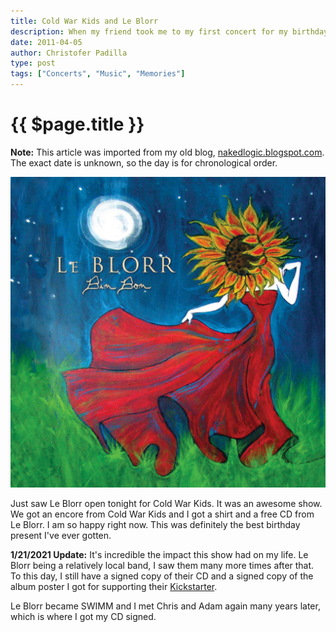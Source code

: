 ```yaml
---
title: Cold War Kids and Le Blorr
description: When my friend took me to my first concert for my birthday.
date: 2011-04-05
author: Christofer Padilla
type: post
tags: ["Concerts", "Music", "Memories"]
---
```


# {{ $page.title }}

<div class="info"><b>Note:</b> This article was imported from my old blog, <a href="http://nakedlogic.blogspot.com/2011/04/cold-war-kids-and-le-blorr.html">nakedlogic.blogspot.com</a>. The exact date is unknown, so the day is for chronological order.</div>

![Le Blorr](/images/leblorr.jpg)

Just saw Le Blorr open tonight for Cold War Kids. It was an awesome show. We got an encore from Cold War Kids and I got a shirt and a free CD from Le Blorr. I am so happy right now. This was definitely the best birthday present I've ever gotten.

<div class="info"><p><b>1/21/2021 Update:</b> It's incredible the impact this show had on my life. Le Blorr being a relatively local band, I saw them many more times after that. To this day, I still have a signed copy of their CD and a signed copy of the album poster I got for supporting their <a href="https://www.kickstarter.com/projects/868466773/save-le-blorr">Kickstarter</a>.</p>
<p>Le Blorr became SWIMM and I met Chris and Adam again many years later, which is where I got my CD signed.</p>
</div>

<TagLinks />

<Comments />
